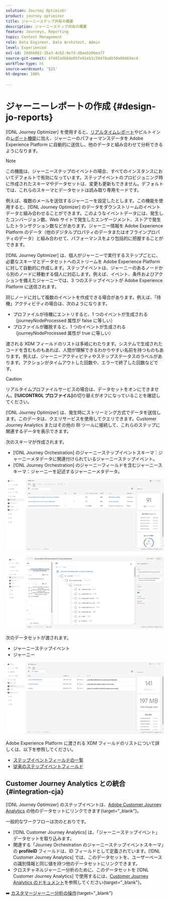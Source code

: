 ```yaml
---
solution: Journey Optimizer
product: journey optimizer
title: ジャーニーステップ共有の概要
description: ジャーニーステップ共有の概要
feature: Journeys, Reporting
topic: Content Management
role: Data Engineer, Data Architect, Admin
level: Experienced
exl-id: 29d6b881-35a3-4c62-9e7d-d0aeb206ea77
source-git-commit: 47482adb84e05fe41eb1c50479a8b50e00469ec4
workflow-type: ht
source-wordcount: '521'
ht-degree: 100%

---
```


# ジャーニーレポートの作成 {#design-jo-reports}

[!DNL Journey Optimizer] を使用すると、[リアルタイムレポート](live-report.md)やビルトインの[レポート機能](report-gs-cja.md)に加え、ジャーニーのパフォーマンスデータを Adobe Experience Platform に自動的に送信し、他のデータと組み合わせて分析できるようになります。

>[!NOTE]
>
>この機能は、ジャーニーステップのイベントの場合、すべてのインスタンスにおいてデフォルトで有効になっています。ステップイベントのプロビジョニング時に作成されたスキーマやデータセットは、変更も更新もできません。デフォルトでは、これらのスキーマとデータセットは読み取り専用モードです。

例えば、複数のメールを送信するジャーニーを設定したとします。この機能を使用すると、[!DNL Journey Optimizer] のデータをダウンストリームのイベントデータと組み合わせることができます。このようなイベントデータには、発生したコンバージョン数、Web サイトで発生したエンゲージメント、ストアで発生したトランザクション数などがあります。ジャーニー情報を Adobe Experience Platform のデータ（他のデジタルプロパティのデータまたはオフラインプロパティのデータ）と組み合わせて、パフォーマンスをより包括的に把握することができます。

[!DNL Journey Optimizer] は、個人がジャーニーで実行するステップごとに、必要なスキーマとデータセットへのストリームを Adobe Experience Platform に対して自動的に作成します。ステップイベントは、ジャーニーのあるノードから別のノードに移動する個人に対応します。例えば、イベント、条件およびアクションを備えたジャーニーでは、3 つのステップイベントが Adobe Experience Platform に送信されます。

同じノードに対して複数のイベントを作成できる場合があります。例えば、「待機」アクティビティの場合は、次のようになります。

* プロファイルが待機にエントリすると、1 つのイベントが生成される（journeyNodeProcessed 属性が false に等しい）
* プロファイルが離脱すると、1 つのイベントが生成される（journeyNodeProcessed 属性が true に等しい）

渡される XDM フィールドのリストは多岐にわたります。システムで生成されたコードを含むものもあれば、人間が理解できるわかりやすい名前を持つものもあります。例えば、ジャーニーアクティビティやステップステータスのラベルがあります。アクションがタイムアウトした回数や、エラーで終了した回数などです。

>[!CAUTION]
>
>リアルタイムプロファイルサービスの場合は、データセットをオンにできません。**[!UICONTROL プロファイル]**&#x200B;の切り替えがオフになっていることを確認してください。

[!DNL Journey Optimizer] は、発生時にストリーミング方式でデータを送信します。このデータは、クエリサービスを使用してクエリできます。Customer Journey Analytics またはその他の BI ツールに接続して、これらのステップに関連するデータを表示できます。

次のスキーマが作成されます。

* [!DNL Journey Orchestration] のジャーニーステップイベントスキーマ：ジャーニーメタデータに関連付けられているジャーニーステップイベント。
* [!DNL Journey Orchestration] のジャーニーフィールドを含むジャーニースキーマ：ジャーニーを記述するジャーニーメタデータ。

![](assets/sharing1.png)

![](assets/sharing2.png)

次のデータセットが渡されます。

* ジャーニーステップイベント
* ジャーニー

![](assets/sharing3.png)

Adobe Experience Platform に渡される XDM フィールドのリストについて詳しくは、以下を参照してください。

* [ステップイベントフィールドの一覧](../reports/sharing-field-list.md)
* [従来のステップイベントフィールド](../reports/sharing-legacy-fields.md)

## Customer Journey Analytics との統合 {#integration-cja}

[!DNL Journey Optimizer] のステップイベントは、[Adobe Customer Journey Analytics](https://experienceleague.adobe.com/docs/analytics-platform/using/cja-overview/cja-overview.html?lang=ja) の他のデータセットにリンクできます{target="_blank"}。

一般的なワークフローは次のとおりです。

* [!DNL Customer Journey Analytics] は、「ジャーニーステップイベント」データセットを取り込みます。
* 関連する「Journey Orchestration のジャーニーステップイベントスキーマ」の **profileID** フィールドは、ID フィールドとして定義されています。[!DNL Customer Journey Analytics] では、このデータセットを、ユーザーベースの識別情報と同じ値を持つ他のデータセットにリンクできます。
* クロスチャネルジャーニー分析のために、このデータセットを [!DNL Customer Journey Analytics] で使用するには、[Customer Journey Analytics のドキュメント](https://experienceleague.adobe.com/docs/analytics-platform/using/cja-usecases/cross-channel.html?lang=ja)を参照してください{target="_blank"}。

➡️ [カスタマージャーニー分析の操作](cja-ajo.md){target="_blank"}
